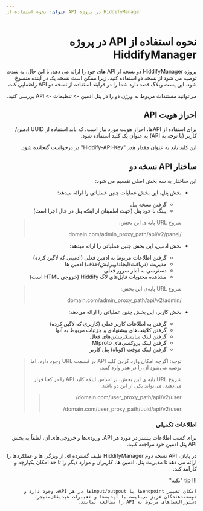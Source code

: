 ```yaml
---
عنوان: نحوه استفاده از API در پروژه HiddifyManager
---
```


<div dir="rtl" markdown="1">

# نحوه استفاده از API در پروژه HiddifyManager

پروژه HiddifyManager دو نسخه از API های خود را ارائه می دهد. با این حال، به شدت توصیه می شود از نسخه دو استفاده کنید، زیرا ممکن است نسخه یک در آینده منسوخ شود. این پست وبلاگ قصد دارد شما را در فرآیند استفاده از نسخه دو API راهنمایی کند،

می‌توانید مستندات مربوط به ورژن دو را در پنل ادمین -> تنظیمات -> API بررسی کنید.

## احراز هویت API
برای استفاده از APIها، احراز هویت مورد نیاز است، که باید استفاده از UUID ادمین/کاربر (با توجه به API) به عنوان یک کلید استفاده شود.

این کلید باید به عنوان مقدار هدر "Hiddify-API-Key" در درخواست گنجانده شود.
## ساختار API نسخه دو 
این ساختار به سه بخش اصلی تقسیم می شود:
- بخش پنل، این بخش عملیات چنین عملیاتی را ارائه میدهد:
     - گرفتن نسخه پنل
     - پینگ با خود پنل (جهت اطمینان از اینکه پنل در حال اجرا است)

   > شروع URL پایه ی این بخش:
   > 
   >/domain.com/admin_proxy_path/api/v2/panel

- بخش ادمین، این بخش چنین عملیاتی را ارائه میدهد:
     - گرفتن اطلاعات مربوط به ادمین فعلی (ادمینی که لاگین کرده)
     - مدیریت (دریافت/ایجاد/ویرایش/حذف) ادمین ها
     - دسترسی به آمار سرور فعلی
     - مشاهده محتویات فایل‌های لاگ Hiddify (خروجی HTML است)

   > شروع URL پایه‌ی این بخش:
  >
  > /domain.com/admin_proxy_path/api/v2/admin

- بخش کاربر، این بخش چنین عملیاتی را ارائه می‌دهد:
     - گرفتن به اطلاعات کاربر فعلی (کاربری که لاگین کرده)
     - گرفتن کلاینت‌های پیشنهادی و جزئیات مربوط به آنها
     - گرفتن لینک سابسکریپشن‌های فعال
     - گرفتن لینک پروکسی‌های Mtproto
     - گرفتن لینک موقت (کوتاه) پنل کاربر
   > توجه: اگرچه امکان وارد کردن کلید API در قسمت URL وجود دارد، اما توصیه می‌شود آن را در هدر وارد کنید.
   >
   > شروع URL پایه ی این بخش، بر اساس اینکه کلید API را در کجا قرار می‌دهید، می‌تواند یکی از این دو باشد:
   >> domain.com/user_proxy_path/api/v2/user/
   >>
   >> domain.com/user_proxy_path/uuid/api/v2/user/

### اطلاعات تکمیلی
برای کسب اطلاعات بیشتر در مورد هر API، ورودی‌ها و خروجی‌های آن، لطفاً به بخش API پنل ادمین خود مراجعه کنید.

در پایان، API نسخه دوم HiddifyManager طیف گسترده ای از ویژگی ها و عملکردها را ارائه می دهد تا مدیریت پنل، ادمین ها، کاربران و موارد دیگر را تا حد امکان یکپارچه و کارآمد کند.


!!! tip "نکته"

    امکان تغییر endpointها یا input/outpoutها در هر APIی وجود دارد و توسعه‌دهندگان عزیز می‌بایست با آپدیت‌ها و تغییرات هیدیفای‌منیجر، دستورالعمل‌های مربوط به API را مطالعه نمایند.


</div>
